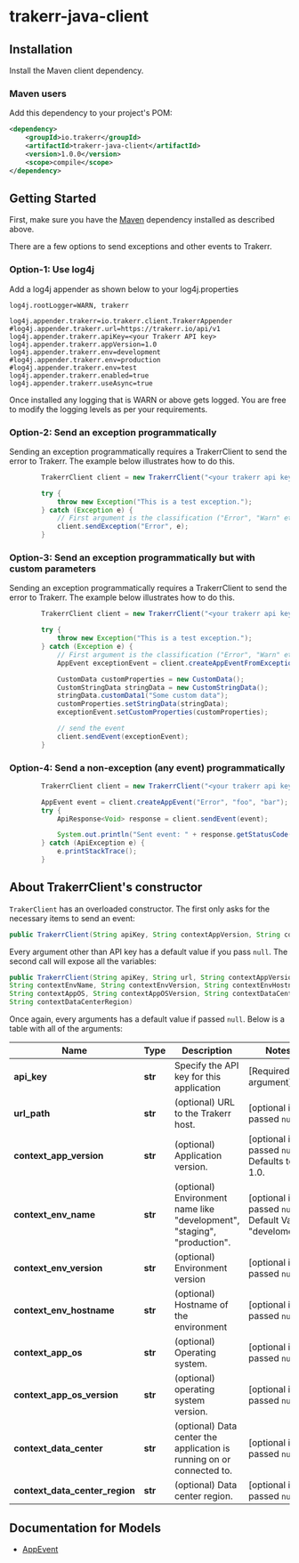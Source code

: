 # trakerr-java-client

## Installation

Install the Maven client dependency.

### Maven users

Add this dependency to your project's POM:

```xml
<dependency>
    <groupId>io.trakerr</groupId>
    <artifactId>trakerr-java-client</artifactId>
    <version>1.0.0</version>
    <scope>compile</scope>
</dependency>
```

## Getting Started

First, make sure you have the [Maven](#installation) dependency installed as described above.

There are a few options to send exceptions and other events to Trakerr.

### Option-1: Use log4j

Add a log4j appender as shown below to your log4j.properties

```
log4j.rootLogger=WARN, trakerr

log4j.appender.trakerr=io.trakerr.client.TrakerrAppender
#log4j.appender.trakerr.url=https://trakerr.io/api/v1
log4j.appender.trakerr.apiKey=<your Trakerr API key>
log4j.appender.trakerr.appVersion=1.0
log4j.appender.trakerr.env=development
#log4j.appender.trakerr.env=production
#log4j.appender.trakerr.env=test
log4j.appender.trakerr.enabled=true
log4j.appender.trakerr.useAsync=true
```

Once installed any logging that is WARN or above gets logged. You are free to modify the logging levels as per your requirements.

### Option-2: Send an exception programmatically

Sending an exception programmatically requires a TrakerrClient to send the error to Trakerr. The example below illustrates how to do this.

```java
        TrakerrClient client = new TrakerrClient("<your trakerr api key>", "1.0", "development", "1.0");

        try {
            throw new Exception("This is a test exception.");
        } catch (Exception e) {
            // First argument is the classification ("Error", "Warn" etc.), you can also pass a custom classification if required
            client.sendException("Error", e);
        }
```

### Option-3: Send an exception programmatically but with custom parameters

Sending an exception programmatically requires a TrakerrClient to send the error to Trakerr. The example below illustrates how to do this.

```java
        TrakerrClient client = new TrakerrClient("<your trakerr api key>", "1.0", "development", "1.0");

        try {
            throw new Exception("This is a test exception.");
        } catch (Exception e) {
            // First argument is the classification ("Error", "Warn" etc.), you can also pass a custom classification if required
            AppEvent exceptionEvent = client.createAppEventFromException("Error", e);

            CustomData customProperties = new CustomData();
            CustomStringData stringData = new CustomStringData();
            stringData.customData1("Some custom data");
            customProperties.setStringData(stringData);
            exceptionEvent.setCustomProperties(customProperties);

            // send the event
            client.sendEvent(exceptionEvent);
        }
```

### Option-4: Send a non-exception (any event) programmatically

```java
        TrakerrClient client = new TrakerrClient("<your trakerr api key>", "1.0", "development", "1.0");

        AppEvent event = client.createAppEvent("Error", "foo", "bar");
        try {
            ApiResponse<Void> response = client.sendEvent(event);

            System.out.println("Sent event: " + response.getStatusCode() + ", data: " + response.toString());
        } catch (ApiException e) {
            e.printStackTrace();
        }
```

## About TrakerrClient's constructor
`TrakerClient` has an overloaded constructor. The first only asks for the necessary items to send an event:

```java
public TrakerrClient(String apiKey, String contextAppVersion, String contextEnvName, String contextEnvVersion)
```
Every argument other than API key has a default value if you pass `null`. The second call will expose all the variables:

```java
public TrakerrClient(String apiKey, String url, String contextAppVersion,
String contextEnvName, String contextEnvVersion, String contextEnvHostname,
String contextAppOS, String contextAppOSVersion, String contextDataCenter,
String contextDataCenterRegion)
```

Once again, every arguments has a default value if passed `null`. Below is a table with all of the arguments:

Name | Type | Description | Notes
------------ | ------------- | ------------- | -------------
**api_key** | **str** | Specify the API key for this application | [Required argument]
**url_path** | **str** | (optional) URL to the Trakerr host. | [optional if passed `null`] 
**context_app_version** | **str** | (optional) Application version. | [optional if passed `null`] Defaults to 1.0.
**context_env_name** | **str** | (optional) Environment name like "development", "staging", "production". | [optional if passed `null`] Default Value: "develoment".
**context_env_version** | **str** | (optional) Environment version | [optional if passed `null`]
**context_env_hostname** | **str** | (optional) Hostname of the environment | [optional if passed `null`] 
**context_app_os** | **str** | (optional) Operating system. | [optional if passed `null`]
**context_app_os_version** | **str** | (optional)  operating system version. | [optional if passed `null`]
**context_data_center** | **str** | (optional) Data center the application is running on or connected to. | [optional if passed `null`] 
**context_data_center_region** | **str** | (optional) Data center region. | [optional if passed `null`]



## Documentation for Models

 - [AppEvent](https://github.com/trakerr-io/trakerr-java/blob/master/generated/docs/AppEvent.md)

